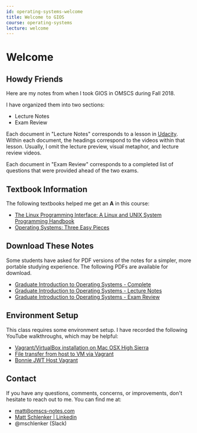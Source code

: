 ```yaml
---
id: operating-systems-welcome
title: Welcome to GIOS
course: operating-systems
lecture: welcome
---
```


# Welcome

## Howdy Friends

Here are my notes from when I took GIOS in OMSCS during Fall 2018.

I have organized them into two sections:

* Lecture Notes
* Exam Review

Each document in "Lecture Notes" corresponds to a lesson in [Udacity](https://classroom.udacity.com/courses/ud923). Within each document, the headings correspond to the videos within that lesson. Usually, I omit the lecture preview, visual metaphor, and lecture review videos.

Each document in "Exam Review" corresponds to a completed list of questions that were provided ahead of the two exams.

## Textbook Information

The following textbooks helped me get an **A** in this course:
- [The Linux Programming Interface: A Linux and UNIX System Programming Handbook](https://amzn.to/36pvc3J)
- [Operating Systems: Three Easy Pieces](https://amzn.to/2zYwNRV)

## Download These Notes

Some students have asked for PDF versions of the notes for a simpler, more portable
studying experience. The following PDFs are available for download.

- [Graduate Introduction to Operating Systems - Complete](https://payhip.com/b/9I1Q "The complete set of GIOS notes, including lecture notes and exam review materials.")
- [Graduate Introduction to Operating Systems - Lecture Notes](https://payhip.com/b/VJ40 "The complete set of GIOS lecture notes, covering content from all fifteen lectures.")
- [Graduate Introduction to Operating Systems - Exam Review](https://payhip.com/b/BCoS "The complete set of GIOS exam review notes, containing study material for the midterm and final exams.")
  
## Environment Setup

This class requires some environment setup. I have recorded the following YouTube walkthroughs, which may be helpful:

- [Vagrant/VirtualBox installation on Mac OSX High Sierra](https://www.youtube.com/watch?v=m21YykIAPCA)
- [File transfer from host to VM via Vagrant](https://www.youtube.com/watch?v=qDodZdtoK40)
- [Bonnie JWT Host Vagrant](https://www.youtube.com/watch?v=CZ-fX2G5c0c)

## Contact

If you have any questions, comments, concerns, or improvements, don't hesitate to reach out to me. You can find me at:

* [matt@omscs-notes.com](mailto:matt@omscs-notes.com)
* [Matt Schlenker \| Linkedin](https://www.linkedin.com/in/matt-schlenker-3457b047/)
* @mschlenker \(Slack\)
